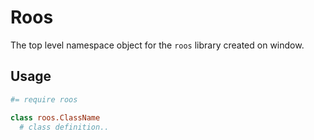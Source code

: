 
# Roos
The top level namespace object for the `roos` library created on window.

## Usage

```coffee
#= require roos

class roos.ClassName
  # class definition..
```

